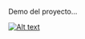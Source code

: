 Demo del proyecto...

[![Alt text](https://img.youtube.com/vi/EdybJaHEd-4/0.jpg)](https://www.youtube.com/watch?v=EdybJaHEd-4)

